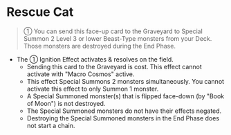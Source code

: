 # Rescue Cat

> ① You can send this face-up card to the Graveyard to Special Summon 2 Level 3 or lower Beast-Type monsters from your Deck. Those monsters are destroyed during the End Phase.

*   The ① Ignition Effect activates & resolves on the field.
    *   Sending this card to the Graveyard is cost. This effect cannot activate with "Macro Cosmos" active.
    *   This effect Special Summons 2 monsters simultaneously. You cannot activate this effect to only Summon 1 monster.
    *   A Special Summoned monster(s) that is flipped face-down (by "Book of Moon") is not destroyed.
    *   The Special Summoned monsters do not have their effects negated.
    *   Destroying the Special Summoned monsters in the End Phase does not start a chain.
